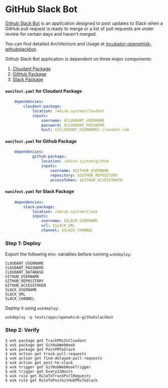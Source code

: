 <!--
#
# Licensed to the Apache Software Foundation (ASF) under one or more contributor
# license agreements.  See the NOTICE file distributed with this work for additional
# information regarding copyright ownership.  The ASF licenses this file to you
# under the Apache License, Version 2.0 (the # "License"); you may not use this
# file except in compliance with the License.  You may obtain a copy of the License
# at:
#
# http://www.apache.org/licenses/LICENSE-2.0
#
# Unless required by applicable law or agreed to in writing, software distributed
# under the License is distributed on an "AS IS" BASIS, WITHOUT WARRANTIES OR
# CONDITIONS OF ANY KIND, either express or implied.  See the License for the
# specific language governing permissions and limitations under the License.
#
-->

# GitHub Slack Bot

[Github Slack Bot](https://github.com/apache/incubator-openwhisk-GitHubSlackBot)
is an application designed to post updates to Slack when a GitHub pull request is
ready to merge or a list of pull requests are under review for certain days and
haven't merged.

You can find detailed Architecture and Usage at
[incubator-openwhisk-githubslackbot](https://github.com/apache/incubator-openwhisk-GitHubSlackBot).

Github Slack Bot application is dependent on three major components:

1. [Cloudant Package](https://github.com/apache/incubator-openwhisk-package-cloudant)
2. [GitHub Package](https://github.com/apache/incubator-openwhisk-catalog/tree/master/packages/github)
3. [Slack Package](https://github.com/apache/incubator-openwhisk-catalog/tree/master/packages/slack)


#### `manifest.yaml` for Cloudant Package

```yaml
    dependencies:
        cloudant-package:
            location: /whisk.system/cloudant
            inputs:
                username: $CLOUDANT_USERNAME
                password: $CLOUDANT_PASSWORD
                host: ${CLOUDANT_USERNAME}.cloudant.com
```

#### `manifest.yaml` for Github Package

```yaml
    dependencies:
            github-package:
                location: /whisk.system/github
                inputs:
                    username: $GITHUB_USERNAME
                    repository: $GITHUB_REPOSITORY
                    accessToken: $GITHUB_ACCESSTOKEN
```

#### `manifest.yaml` for Slack Package


```yaml
    dependencies:
        slack-package:
            location: /whisk.system/slack
            inputs:
                username: $SLACK_USERNAME
                url: $SLACK_URL
                channel: $SLACK_CHANNEL
```
### Step 1: Deploy


Export the following env. variables before running `wskdeploy`:

```
CLOUDANT_USERNAME
CLOUDANT_PASSWORD
CLOUDANT_DATABASE
GITHUB_USERNAME
GITHUB_REPOSITORY
GITHUB_ACCESSTOKEN
SLACK_USERNAME
SLACK_URL
SLACK_CHANNEL
```
Deploy it using `wskdeploy`:

```
wskdeploy -p tests/apps/openwhisk-githubslackbot
```

### Step 2: Verify

```
$ wsk package get TrackPRsInCloudant
$ wsk package get GitHubWebHook
$ wsk package get PostPRToSlack
$ wsk action get track-pull-requests
$ wsk action get find-delayed-pull-requests
$ wsk action get post-to-slack
$ wsk trigger get GitHubWebHookTrigger
$ wsk trigger get Every12Hours
$ wsk rule get RuleToTrackPullRequests
$ wsk rule get RuleToPostGitHubPRsToSlack
```
